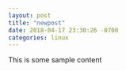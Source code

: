 ```yaml
---
layout: post
title: "newpost"
date: 2018-04-17 23:30:26 -0700
categories: linux
---
```


This is some sample content

